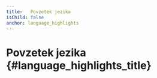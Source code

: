 ```yaml
---
title:   Povzetek jezika
isChild: false
anchor: language_highlights
---
```


# Povzetek jezika {#language_highlights_title}
